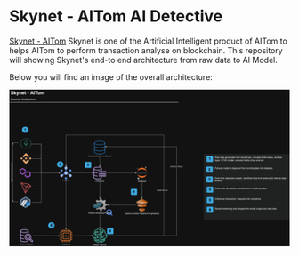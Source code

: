 # Skynet - AITom AI Detective

[Skynet - AITom](https://aitom.pro/) Skynet is one of the Artificial Intelligent product of AITom to helps AITom to perform transaction analyse on blockchain. This repository will showing Skynet's end-to end architecture from raw data to AI Model. 

Below you will find an image of the overall architecture:

![image](./misc/images/sketnet-aitom-architecture.png)


